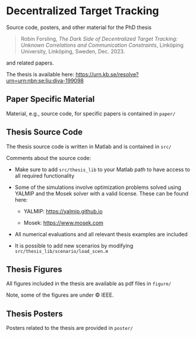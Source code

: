 # Decentralized Target Tracking

Source code, posters, and other material for the PhD thesis 

> Robin Forsling, *The Dark Side of Decentralized Target Tracking: Unknown Correlations and Communication Constraints*, Linköping University, Linköping, Sweden, Dec. 2023.

and related papers.

The thesis is available here: https://urn.kb.se/resolve?urn=urn:nbn:se:liu:diva-199098

## Paper Specific Material

Material, e.g., source code, for specific papers is contained in `paper/` 

## Thesis Source Code

The thesis source code is written in Matlab and is contained in `src/`

Comments about the source code:

* Make sure to add `src/thesis_lib` to your Matlab path to have access to all required functionality

* Some of the simulations involve optimization problems solved using YALMIP and the Mosek solver with a valid license. These can be found here:
  
  * YALMIP: https://yalmip.github.io
  
  * Mosek: https://www.mosek.com

* All numerical evaluations and all relevant thesis examples are included

* It is possible to add new scenarios by modifying `src/thesis_lib/scenario/load_scen.m` 

## Thesis Figures

All figures included in the thesis are available as pdf files in `figure/` 

Note, some of the figures are under &copy; IEEE.

## Thesis Posters

Posters related to the thesis are provided in `poster/` 

